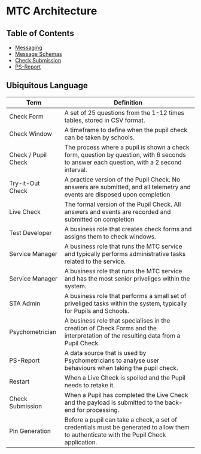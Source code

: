 # MTC Architecture

## Table of Contents
- [Messaging](./messaging/messaging.md)
- [Message Schemas](./messaging/message-schemas.md)
- [Check Submission](./messaging/check-submission/readme.md)
- [PS-Report](./ps-report/psychometric-report-data-sourcing.md)


## Ubiquitous Language

| Term                | Definition                                                                  |
|---------------------|-----------------------------------------------------------------------------|
| Check Form          | A set of 25 questions from the 1-12 times tables, stored in CSV format. |
| Check Window        | A timeframe to define when the pupil check can be taken by schools. |
| Check / Pupil Check | The process where a pupil is shown a check form, question by question, with 6 seconds to answer each question, with a 2 second interval. |
| Try-it-Out Check    | A practice version of the Pupil Check.  No answers are submitted, and all telemetry and events are disposed upon completion |
| Live Check          | The formal version of the Pupil Check.  All answers and events are recorded and submitted on completion |
| Test Developer      | A business role that creates check forms and assigns them to check windows.             |
| Service Manager      | A business role that runs the MTC service and typically performs administrative tasks related to the service.    |
| Service Manager      | A business role that runs the MTC service and has the most senior priveliges within the system.    |
| STA Admin      | A business role that performs a small set of priveliged tasks within the system, typically for Pupils and Schools.    |
| Psychometrician     | A business role that specialises in the creation of Check Forms and the interpretation of the resulting data from a Pupil Check.  |
| PS-Report           | A data source that is used by Psychometricians to analyse user behaviours when taking the pupil check.  |
| Restart      | When a Live Check is spoiled and the Pupil needs to retake it.    |
| Check Submission      | When a Pupil has completed the Live Check and the payload is submitted to the back-end for processing.    |
| Pin Generation      | Before a pupil can take a check, a set of credentials must be generated to allow them to authenticate with the Pupil Check application.    |
